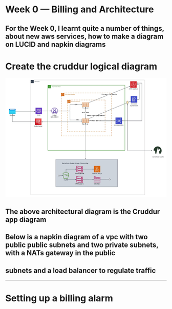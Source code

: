 # Week 0 — Billing and Architecture

## For the Week 0, I learnt quite a number of things, about new aws services, how to make a diagram on LUCID and napkin diagrams

# Create the cruddur logical diagram
![Cruddur](../_docs/assets/cloud.jpeg)

## The above architectural diagram is the Cruddur app diagram

## Below is a napkin diagram of a vpc with two public public subnets and two private subnets, with a NATs gateway in the public 
## subnets and a load balancer to regulate traffic

***

# Setting up a billing alarm
